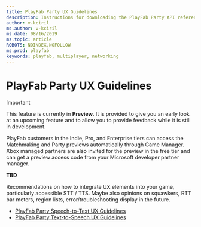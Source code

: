 ```yaml
---
title: PlayFab Party UX Guidelines
description: Instructions for downloading the PlayFab Party API reference documentation.
author: v-kciril
ms.author: v-kciril
ms.date: 08/16/2019
ms.topic: article
ROBOTS: NOINDEX,NOFOLLOW
ms.prod: playfab
keywords: playfab, multiplayer, networking
---
```

# PlayFab Party UX Guidelines

> [!IMPORTANT]
> This feature is currently in **Preview**. It is provided to give you an early look at an upcoming feature and to allow you to provide feedback while it is still in development.
>
> PlayFab customers in the Indie, Pro, and Enterprise tiers can access the Matchmaking and Party previews automatically through Game Manager. Xbox managed partners are also invited for the preview in the free tier and can get a preview access code from your Microsoft developer partner manager.

**TBD**

Recommendations on how to integrate UX elements into your game, particularly accessible STT / TTS.
Maybe also opinions on squawkers, RTT bar meters, region lists, error/troubleshooting display in the future.

* [PlayFab Party Speech-to-Text UX Guidelines](party-speech-to-text-ux-guidelines.md)
* [PlayFab Party Text-to-Speech UX Guidelines](party-text-to-speech-ux-guidelines.md)


